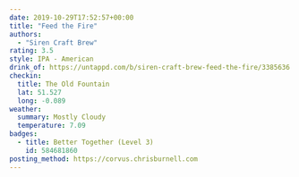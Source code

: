 ```yaml
---
date: 2019-10-29T17:52:57+00:00
title: "Feed the Fire"
authors:
  - "Siren Craft Brew"
rating: 3.5
style: IPA - American
drink_of: https://untappd.com/b/siren-craft-brew-feed-the-fire/3385636
checkin:
  title: The Old Fountain
  lat: 51.527
  long: -0.089
weather:
  summary: Mostly Cloudy
  temperature: 7.09
badges:
  - title: Better Together (Level 3)
    id: 584681860
posting_method: https://corvus.chrisburnell.com
---
```

